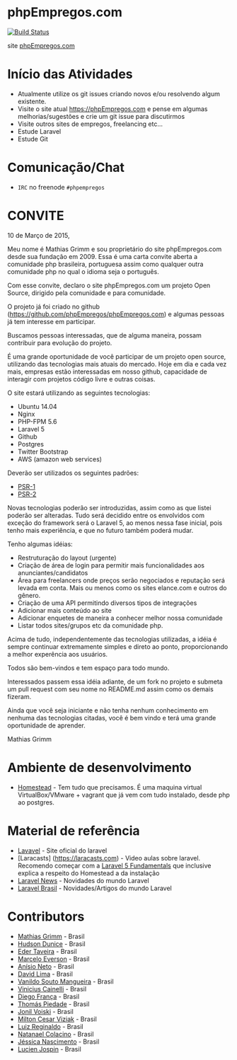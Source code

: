 # phpEmpregos.com

[![Build Status](https://travis-ci.org/phpEmpregos/phpEmpregos.com.svg?branch=master)](https://travis-ci.org/phpEmpregos/phpEmpregos.com)

site [phpEmpregos.com](https://phpEmpregos.com)

# Início das Atividades
- Atualmente utilize os git issues criando novos e/ou resolvendo algum existente.
- Visite o site atual https://phpEmpregos.com e pense em algumas melhorias/sugestões e crie um git issue para discutirmos
- Visite outros sites de empregos, freelancing etc...
- Estude Laravel
- Estude Git

# Comunicação/Chat
- `IRC` no freenode `#phpempregos`

# CONVITE
10 de Março de 2015,

Meu nome é Mathias Grimm e sou proprietário do site phpEmpregos.com desde sua fundação em 2009.
Essa é uma carta convite aberta a comunidade php brasileira, portuguesa assim como qualquer outra comunidade php
no qual o idioma seja o português.

Com esse convite, declaro o site phpEmpregos.com um projeto Open Source, dirigido pela comunidade e para comunidade.

O projeto já foi criado no github (https://github.com/phpEmpregos/phpEmpregos.com) e algumas pessoas já tem interesse em participar.

Buscamos pessoas interessadas, que de alguma maneira, possam contribuir para evolução do projeto.

É uma grande oportunidade de você participar de um projeto open source, utilizando das tecnologias mais atuais do mercado.
Hoje em dia e cada vez mais, empresas estão interessadas em nosso github, capacidade de interagir com projetos código livre e outras coisas.

O site estará utilizando as seguintes tecnologias:

- Ubuntu 14.04
- Nginx
- PHP-FPM 5.6
- Laravel 5
- Github
- Postgres
- Twitter Bootstrap
- AWS (amazon web services)

Deverão ser utilizados os seguintes padrões:
- [PSR-1](http://www.php-fig.org/psr/psr-1/)
- [PSR-2](http://www.php-fig.org/psr/psr-2/)

Novas tecnologias poderão ser introduzidas, assim como as que listei poderão ser alteradas.
Tudo será decidido entre os envolvidos com exceção do framework será o Laravel 5, ao menos nessa fase inicial, pois tenho mais experiência, e que no futuro também poderá mudar.

Tenho algumas idéias:
- Restruturação do layout (urgente)
- Criação de área de login para permitir mais funcionalidades aos anunciantes/candidatos
- Área para freelancers onde preços serão negociados e reputação será levada em conta. Mais ou menos como os sites elance.com e outros do gênero.
- Criação de uma API permitindo diversos tipos de integrações
- Adicionar mais conteúdo ao site
- Adicionar enquetes de maneira a conhecer melhor nossa comunidade
- Listar todos sites/grupos etc da comunidade php.

Acima de tudo, independentemente das tecnologias utilizadas, a idéia é sempre continuar extremamente simples e direto ao ponto, proporcionando a melhor experência aos usuários.

Todos são bem-vindos e tem espaço para todo mundo.

Interessados passem essa idéia adiante, de um fork no projeto e submeta um pull request com seu nome no README.md assim como os demais fizeram.

Ainda que você seja iniciante e não tenha nenhum conhecimento em nenhuma das tecnologias citadas, você é bem vindo e terá uma grande oportunidade de aprender.

Mathias Grimm


# Ambiente de desenvolvimento
- [Homestead](http://laravel.com/docs/5.0/homestead) - Tem tudo que precisamos. É uma maquina virtual VirtualBox/VMware + vagrant que já vem com tudo instalado, desde php ao postgres.

# Material de referência
- [Lavavel](http://laravel.com) - Site oficial do laravel
- [Laracasts] (https://laracasts.com) - Video aulas sobre laravel. Recomendo começar com a [Laravel 5 Fundamentals](https://laracasts.com/series/laravel-5-fundamentals) que inclusive explica a respeito do Homestead a da instalação
- [Laravel News](https://laravel-news.com) - Novidades do mundo Laravel
- [Laravel Brasil](http://www.laravel.com.br/) - Novidades/Artigos do mundo Laravel


# Contributors
* [Mathias Grimm](https://github.com/mathiasgrimm) - Brasil
* [Hudson Dunice](http://github.com/dunice) - Brasil
* [Eder Taveira](http://github.com/edertaveira) - Brasil
* [Marcelo Everson](http://github.com/marceloeverson) - Brasil
* [Anísio Neto](http://github.com/netohunter) - Brasil
* [David Lima](http://github.com/davelima) - Brasil
* [Vanildo Souto Mangueira](http://github.com/vanildosouto) - Brasil
* [Vinicius Cainelli](http://github.com/vicainelli) - Brasil
* [Diego França](https://github.com/dtgfranca) - Brasil
* [Thomás Piedade](https://github.com/thomaspiedade) - Brasil
* [Jonil Voiski](https://github.com/voiskibrasil) - Brasil
* [Milton Cesar Viziak](https://github.com/miltonviziak) - Brasil
* [Luiz Reginaldo](https://github.com/luizreginaldo) - Brasil
* [Natanael Colacino](https://github.com/natanaelphp) - Brasil
* [Jéssica Nascimento](https://github.com/Jessica7) - Brasil
* [Lucien Jospin](https://github.com/jospin) - Brasil
